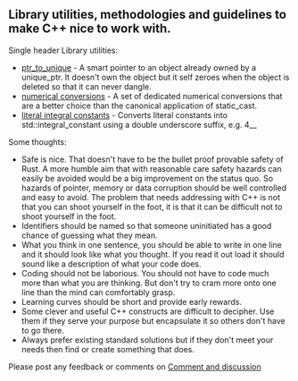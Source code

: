 ## Library utilities, methodologies and guidelines to make C++ nice to work with. 

Single header Library utilities:

+ [ptr_to_unique](https://github.com/make-cpp-nice/ptr_to_unique) - A smart pointer to an object already owned by a unique_ptr. It doesn't own the object but it self zeroes when the object is deleted so that it can never dangle. 
+ [numerical conversions](https://github.com/make-cpp-nice/numerical-conversions) - A set of dedicated numerical conversions that are a better choice than the canonical application of static_cast. 
+ [literal integral constants](https://github.com/make-cpp-nice/literal-integral-constants) - Converts literal 
constants into std::integral_constant using a double underscore suffix, e.g. 4__ 

Some thoughts:

+ Safe is nice. That doesn't have to be the bullet proof provable safety of Rust. A more humble aim that with reasonable care safety hazards can easily be avoided would be a big improvement on the status quo. So hazards of pointer, memory or data corruption should be well controlled and easy to avoid. The problem that needs addressing with C++ is not that you can shoot yourself in the foot, it is that it can be difficult not to shoot yourself in the foot. 
+ Identifiers should be named so that someone uninitiated has a good chance of guessing what they mean.
+ What you think in one sentence, you should be able to write in one line and it should look like what you thought. If you read it out load it should sound like a description of what your code does.
+ Coding should not be laborious. You should not have to code much more than what you are thinking. But don't try to cram more onto one line than the mind can comfortably grasp.
+ Learning curves should be short and provide early rewards.
+ Some clever and useful C++ constructs are difficult to decipher. Use them if they serve your purpose but encapsulate it so others don't have to go there.
+ Always prefer existing standard solutions but if they don't meet your needs then find or create something that does.

Please post any feedback or comments on [Comment and discussion](https://github.com/make-cpp-nice/make_cpp_nice/discussions/2)


<!---
inglesflamenco/inglesflamenco is a ✨ special ✨ repository because its `README.md` (this file) appears on your GitHub profile.
You can click the Preview link to take a look at your changes.
--->

